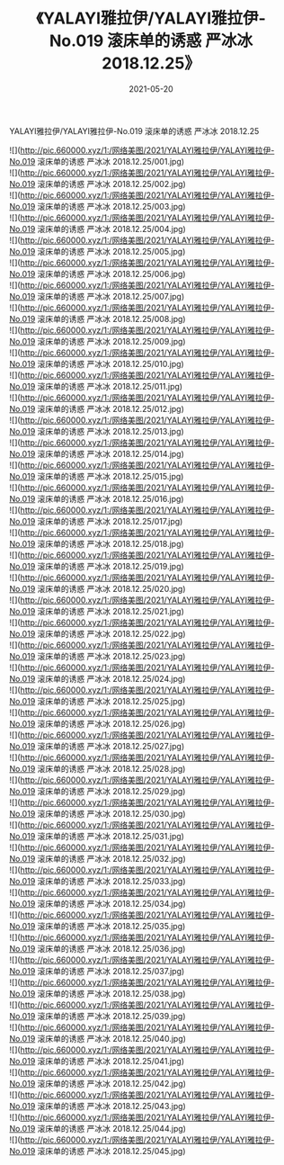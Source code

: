 ﻿---
layout: post
title:  《YALAYI雅拉伊/YALAYI雅拉伊-No.019 滚床单的诱惑 严冰冰 2018.12.25》
date:   2021-05-20
img: http://pic.660000.xyz/1:/网络美图/2021/YALAYI雅拉伊/YALAYI雅拉伊-No.019 滚床单的诱惑 严冰冰 2018.12.25/000.jpg
categories: [美女, 清纯, 唯美]
---

YALAYI雅拉伊/YALAYI雅拉伊-No.019 滚床单的诱惑 严冰冰 2018.12.25

 ![](http://pic.660000.xyz/1:/网络美图/2021/YALAYI雅拉伊/YALAYI雅拉伊-No.019 滚床单的诱惑 严冰冰 2018.12.25/001.jpg) <br>![](http://pic.660000.xyz/1:/网络美图/2021/YALAYI雅拉伊/YALAYI雅拉伊-No.019 滚床单的诱惑 严冰冰 2018.12.25/002.jpg) <br>![](http://pic.660000.xyz/1:/网络美图/2021/YALAYI雅拉伊/YALAYI雅拉伊-No.019 滚床单的诱惑 严冰冰 2018.12.25/003.jpg) <br>![](http://pic.660000.xyz/1:/网络美图/2021/YALAYI雅拉伊/YALAYI雅拉伊-No.019 滚床单的诱惑 严冰冰 2018.12.25/004.jpg) <br>![](http://pic.660000.xyz/1:/网络美图/2021/YALAYI雅拉伊/YALAYI雅拉伊-No.019 滚床单的诱惑 严冰冰 2018.12.25/005.jpg) <br>![](http://pic.660000.xyz/1:/网络美图/2021/YALAYI雅拉伊/YALAYI雅拉伊-No.019 滚床单的诱惑 严冰冰 2018.12.25/006.jpg) <br>![](http://pic.660000.xyz/1:/网络美图/2021/YALAYI雅拉伊/YALAYI雅拉伊-No.019 滚床单的诱惑 严冰冰 2018.12.25/007.jpg) <br>![](http://pic.660000.xyz/1:/网络美图/2021/YALAYI雅拉伊/YALAYI雅拉伊-No.019 滚床单的诱惑 严冰冰 2018.12.25/008.jpg) <br>![](http://pic.660000.xyz/1:/网络美图/2021/YALAYI雅拉伊/YALAYI雅拉伊-No.019 滚床单的诱惑 严冰冰 2018.12.25/009.jpg) <br>![](http://pic.660000.xyz/1:/网络美图/2021/YALAYI雅拉伊/YALAYI雅拉伊-No.019 滚床单的诱惑 严冰冰 2018.12.25/010.jpg) <br>![](http://pic.660000.xyz/1:/网络美图/2021/YALAYI雅拉伊/YALAYI雅拉伊-No.019 滚床单的诱惑 严冰冰 2018.12.25/011.jpg) <br>![](http://pic.660000.xyz/1:/网络美图/2021/YALAYI雅拉伊/YALAYI雅拉伊-No.019 滚床单的诱惑 严冰冰 2018.12.25/012.jpg) <br>![](http://pic.660000.xyz/1:/网络美图/2021/YALAYI雅拉伊/YALAYI雅拉伊-No.019 滚床单的诱惑 严冰冰 2018.12.25/013.jpg) <br>![](http://pic.660000.xyz/1:/网络美图/2021/YALAYI雅拉伊/YALAYI雅拉伊-No.019 滚床单的诱惑 严冰冰 2018.12.25/014.jpg) <br>![](http://pic.660000.xyz/1:/网络美图/2021/YALAYI雅拉伊/YALAYI雅拉伊-No.019 滚床单的诱惑 严冰冰 2018.12.25/015.jpg) <br>![](http://pic.660000.xyz/1:/网络美图/2021/YALAYI雅拉伊/YALAYI雅拉伊-No.019 滚床单的诱惑 严冰冰 2018.12.25/016.jpg) <br>![](http://pic.660000.xyz/1:/网络美图/2021/YALAYI雅拉伊/YALAYI雅拉伊-No.019 滚床单的诱惑 严冰冰 2018.12.25/017.jpg) <br>![](http://pic.660000.xyz/1:/网络美图/2021/YALAYI雅拉伊/YALAYI雅拉伊-No.019 滚床单的诱惑 严冰冰 2018.12.25/018.jpg) <br>![](http://pic.660000.xyz/1:/网络美图/2021/YALAYI雅拉伊/YALAYI雅拉伊-No.019 滚床单的诱惑 严冰冰 2018.12.25/019.jpg) <br>![](http://pic.660000.xyz/1:/网络美图/2021/YALAYI雅拉伊/YALAYI雅拉伊-No.019 滚床单的诱惑 严冰冰 2018.12.25/020.jpg) <br>![](http://pic.660000.xyz/1:/网络美图/2021/YALAYI雅拉伊/YALAYI雅拉伊-No.019 滚床单的诱惑 严冰冰 2018.12.25/021.jpg) <br>![](http://pic.660000.xyz/1:/网络美图/2021/YALAYI雅拉伊/YALAYI雅拉伊-No.019 滚床单的诱惑 严冰冰 2018.12.25/022.jpg) <br>![](http://pic.660000.xyz/1:/网络美图/2021/YALAYI雅拉伊/YALAYI雅拉伊-No.019 滚床单的诱惑 严冰冰 2018.12.25/023.jpg) <br>![](http://pic.660000.xyz/1:/网络美图/2021/YALAYI雅拉伊/YALAYI雅拉伊-No.019 滚床单的诱惑 严冰冰 2018.12.25/024.jpg) <br>![](http://pic.660000.xyz/1:/网络美图/2021/YALAYI雅拉伊/YALAYI雅拉伊-No.019 滚床单的诱惑 严冰冰 2018.12.25/025.jpg) <br>![](http://pic.660000.xyz/1:/网络美图/2021/YALAYI雅拉伊/YALAYI雅拉伊-No.019 滚床单的诱惑 严冰冰 2018.12.25/026.jpg) <br>![](http://pic.660000.xyz/1:/网络美图/2021/YALAYI雅拉伊/YALAYI雅拉伊-No.019 滚床单的诱惑 严冰冰 2018.12.25/027.jpg) <br>![](http://pic.660000.xyz/1:/网络美图/2021/YALAYI雅拉伊/YALAYI雅拉伊-No.019 滚床单的诱惑 严冰冰 2018.12.25/028.jpg) <br>![](http://pic.660000.xyz/1:/网络美图/2021/YALAYI雅拉伊/YALAYI雅拉伊-No.019 滚床单的诱惑 严冰冰 2018.12.25/029.jpg) <br>![](http://pic.660000.xyz/1:/网络美图/2021/YALAYI雅拉伊/YALAYI雅拉伊-No.019 滚床单的诱惑 严冰冰 2018.12.25/030.jpg) <br>![](http://pic.660000.xyz/1:/网络美图/2021/YALAYI雅拉伊/YALAYI雅拉伊-No.019 滚床单的诱惑 严冰冰 2018.12.25/031.jpg) <br>![](http://pic.660000.xyz/1:/网络美图/2021/YALAYI雅拉伊/YALAYI雅拉伊-No.019 滚床单的诱惑 严冰冰 2018.12.25/032.jpg) <br>![](http://pic.660000.xyz/1:/网络美图/2021/YALAYI雅拉伊/YALAYI雅拉伊-No.019 滚床单的诱惑 严冰冰 2018.12.25/033.jpg) <br>![](http://pic.660000.xyz/1:/网络美图/2021/YALAYI雅拉伊/YALAYI雅拉伊-No.019 滚床单的诱惑 严冰冰 2018.12.25/034.jpg) <br>![](http://pic.660000.xyz/1:/网络美图/2021/YALAYI雅拉伊/YALAYI雅拉伊-No.019 滚床单的诱惑 严冰冰 2018.12.25/035.jpg) <br>![](http://pic.660000.xyz/1:/网络美图/2021/YALAYI雅拉伊/YALAYI雅拉伊-No.019 滚床单的诱惑 严冰冰 2018.12.25/036.jpg) <br>![](http://pic.660000.xyz/1:/网络美图/2021/YALAYI雅拉伊/YALAYI雅拉伊-No.019 滚床单的诱惑 严冰冰 2018.12.25/037.jpg) <br>![](http://pic.660000.xyz/1:/网络美图/2021/YALAYI雅拉伊/YALAYI雅拉伊-No.019 滚床单的诱惑 严冰冰 2018.12.25/038.jpg) <br>![](http://pic.660000.xyz/1:/网络美图/2021/YALAYI雅拉伊/YALAYI雅拉伊-No.019 滚床单的诱惑 严冰冰 2018.12.25/039.jpg) <br>![](http://pic.660000.xyz/1:/网络美图/2021/YALAYI雅拉伊/YALAYI雅拉伊-No.019 滚床单的诱惑 严冰冰 2018.12.25/040.jpg) <br>![](http://pic.660000.xyz/1:/网络美图/2021/YALAYI雅拉伊/YALAYI雅拉伊-No.019 滚床单的诱惑 严冰冰 2018.12.25/041.jpg) <br>![](http://pic.660000.xyz/1:/网络美图/2021/YALAYI雅拉伊/YALAYI雅拉伊-No.019 滚床单的诱惑 严冰冰 2018.12.25/042.jpg) <br>![](http://pic.660000.xyz/1:/网络美图/2021/YALAYI雅拉伊/YALAYI雅拉伊-No.019 滚床单的诱惑 严冰冰 2018.12.25/043.jpg) <br>![](http://pic.660000.xyz/1:/网络美图/2021/YALAYI雅拉伊/YALAYI雅拉伊-No.019 滚床单的诱惑 严冰冰 2018.12.25/044.jpg) <br>![](http://pic.660000.xyz/1:/网络美图/2021/YALAYI雅拉伊/YALAYI雅拉伊-No.019 滚床单的诱惑 严冰冰 2018.12.25/045.jpg) <br>